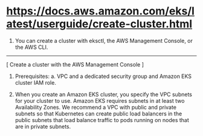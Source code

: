 # https://docs.aws.amazon.com/eks/latest/userguide/create-cluster.html

1. You can create a cluster with eksctl, the AWS Management Console, or the AWS CLI.
---
[ Create a cluster with the AWS Management Console ]

1. Prerequisites:
a. VPC and a dedicated security group and Amazon EKS cluster IAM role.

2. When you create an Amazon EKS cluster, you specify the VPC subnets for your cluster to use. Amazon EKS requires subnets in at least two Availability Zones. We recommend a VPC with public and private subnets so that Kubernetes can create public load balancers in the public subnets that load balance traffic to pods running on nodes that are in private subnets.


